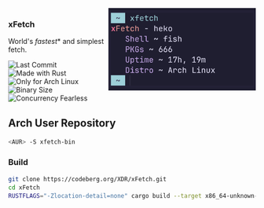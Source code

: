 <img src="assets/xFetch.jpg" align="right" width="300">

### xFetch

World's _fastest_* and simplest fetch.

![Last Commit](https://img.shields.io/gitea/last-commit/XDR/xFetch?display_timestamp=committer&gitea_url=https%3A%2F%2Fcodeberg.org&style=for-the-badge)
![Made with Rust](https://img.shields.io/badge/made%20with%20rust-%23000000.svg?style=for-the-badge&logo=rust&logoColor=white)
![Only for Arch Linux](https://img.shields.io/badge/Only%20For%20Arch%20Linux-1793D1?logo=arch-linux&logoColor=fff&style=for-the-badge)
![Binary Size](https://img.shields.io/badge/Binary_Size-Miniscule_(100%20kb)-7ED321?logo=hack-the-box&logoColor=fff&style=for-the-badge)
![Concurrency Fearless](https://img.shields.io/badge/Concurrency-fearless-31C4f3?logo=amazon-ec2&logoColor=fff&style=for-the-badge)


## Arch User Repository

```sh
<AUR> -S xfetch-bin
```

### Build

```sh
git clone https://codeberg.org/XDR/xFetch.git
cd xFetch
RUSTFLAGS="-Zlocation-detail=none" cargo build --target x86_64-unknown-linux-gnu --profile release -Z build-std=std,panic_abort -Z build-std-features=panic_immediate_abort
```

